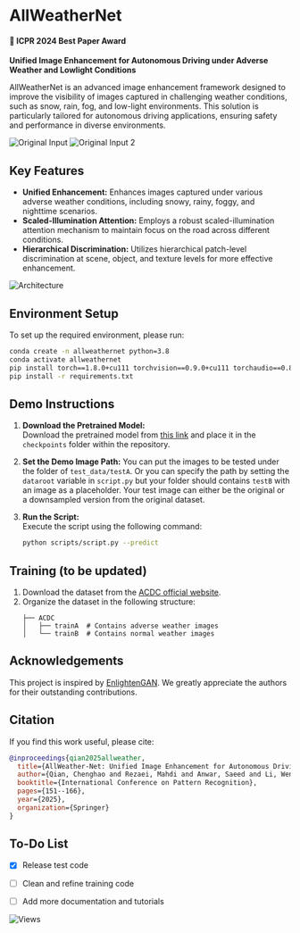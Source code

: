 
# **AllWeatherNet** 
#### **🏅 ICPR 2024 Best Paper Award**
**Unified Image Enhancement for Autonomous Driving under Adverse Weather and Lowlight Conditions**

AllWeatherNet is an advanced image enhancement framework designed to improve the visibility of images captured in challenging weather conditions, such as snow, rain, fog, and low-light environments. This solution is particularly tailored for autonomous driving applications, ensuring safety and performance in diverse environments.

![Original Input](https://github.com/Jumponthemoon/AllWeatherNet/assets/39290403/15efd3e4-f878-4295-9e85-6b686d79eddc)
![Original Input 2](https://github.com/Jumponthemoon/AllWeatherNet/assets/39290403/0eb1a130-5ba3-4ed4-bef2-49a4b922e2ff)

## **Key Features**
- **Unified Enhancement:** Enhances images captured under various adverse weather conditions, including snowy, rainy, foggy, and nighttime scenarios.
- **Scaled-Illumination Attention:** Employs a robust scaled-illumination attention mechanism to maintain focus on the road across different conditions.
- **Hierarchical Discrimination:** Utilizes hierarchical patch-level discrimination at scene, object, and texture levels for more effective enhancement.

![Architecture](https://github.com/Jumponthemoon/AllWeatherNet/assets/39290403/0fb128f1-b5c7-4e13-a718-a1254779022a)

## **Environment Setup**

To set up the required environment, please run:
```bash
conda create -n allweathernet python=3.8
conda activate allweathernet
pip install torch==1.8.0+cu111 torchvision==0.9.0+cu111 torchaudio==0.8.0 -f https://download.pytorch.org/whl/torch_stable.html
pip install -r requirements.txt
```
## **Demo Instructions**

1. **Download the Pretrained Model:**  
   Download the pretrained model from [this link](https://drive.google.com/file/d/1n26I1FgwmMtwdKyFZNvd-sDvrR-0qm8v/view?usp=drive_link) and place it in the `checkpoints` folder within the repository.

2. **Set the Demo Image Path:**
   You can put the images to be tested under the folder of `test_data/testA`. Or you can specify the path by setting the `dataroot` variable in `script.py` but your folder should contains `testB` with an image as a placeholder. Your test image can either be the original or a downsampled version from the original dataset.

5. **Run the Script:**  
   Execute the script using the following command:
   ```bash
   python scripts/script.py --predict

## **Training (to be updated)**
1. Download the dataset from the [ACDC official website](https://acdc.vision.ee.ethz.ch/).
2. Organize the dataset in the following structure:
    ```
    ├── ACDC
    │   ├── trainA  # Contains adverse weather images
    │   └── trainB  # Contains normal weather images
    ```




## **Acknowledgements**
This project is inspired by [EnlightenGAN](https://github.com/VITA-Group/EnlightenGAN). We greatly appreciate the authors for their outstanding contributions.

## **Citation**
If you find this work useful, please cite:
```bibtex
@inproceedings{qian2025allweather,
  title={AllWeather-Net: Unified Image Enhancement for Autonomous Driving Under Adverse Weather and Low-Light Conditions},
  author={Qian, Chenghao and Rezaei, Mahdi and Anwar, Saeed and Li, Wenjing and Hussain, Tanveer and Azarmi, Mohsen and Wang, Wei},
  booktitle={International Conference on Pattern Recognition},
  pages={151--166},
  year={2025},
  organization={Springer}
}
```

## **To-Do List**
- [x] Release test code
- [ ] Clean and refine training code
- [ ] Add more documentation and tutorials


![Views](https://komarev.com/ghpvc/?username=Jumponthemoon&color=blue)

